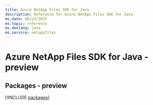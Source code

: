 ```yaml
---
title: Azure NetApp Files SDK for Java
description: Reference for Azure NetApp Files SDK for Java
ms.date: 06/23/2025
ms.topic: reference
ms.devlang: java
ms.service: netappfiles
---
```

# Azure NetApp Files SDK for Java - preview
## Packages - preview
[!INCLUDE [packages](netapp-files-index.md)]